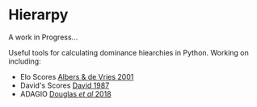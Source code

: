 # Hierarpy

A work in Progress...

Useful tools for calculating dominance hiearchies in Python. Working on including:

- Elo Scores [Albers & de Vries 2001](https://www.sciencedirect.com/science/article/pii/S0003347200915719)
- David's Scores [David 1987](https://academic.oup.com/biomet/article-abstract/74/2/432/239730?redirectedFrom=fulltext)
- ADAGIO [Douglas *et al* 2018](https://www.sciencedirect.com/science/article/pii/S0003347216302639?via%3Dihub)